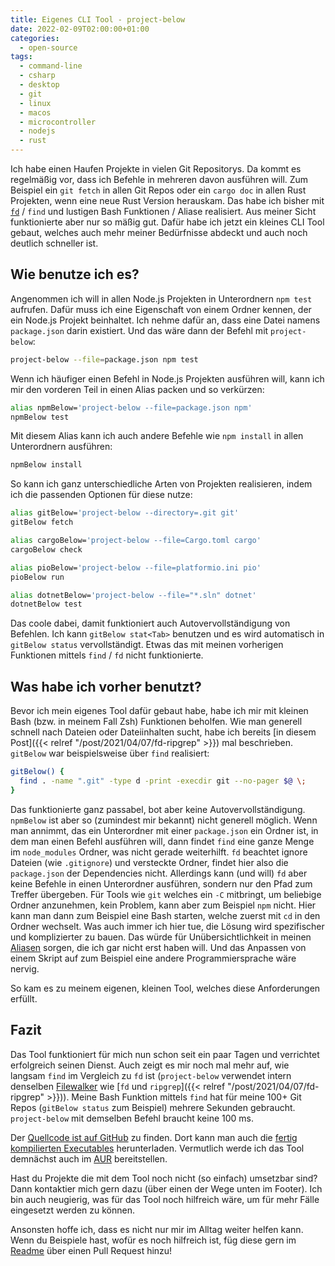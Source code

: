 ```yaml
---
title: Eigenes CLI Tool - project-below
date: 2022-02-09T02:00:00+01:00
categories:
  - open-source
tags:
  - command-line
  - csharp
  - desktop
  - git
  - linux
  - macos
  - microcontroller
  - nodejs
  - rust
---
```

Ich habe einen Haufen Projekte in vielen Git Repositorys.
Da kommt es regelmäßig vor, dass ich Befehle in mehreren davon ausführen will.
Zum Beispiel ein `git fetch` in allen Git Repos oder ein `cargo doc` in allen Rust Projekten, wenn eine neue Rust Version herauskam.
Das habe ich bisher mit [`fd`](https://github.com/sharkdp/fd) / `find` und lustigen Bash Funktionen / Aliase realisiert.
Aus meiner Sicht funktionierte aber nur so mäßig gut.
Dafür habe ich jetzt ein kleines CLI Tool gebaut, welches auch mehr meiner Bedürfnisse abdeckt und auch noch deutlich schneller ist.
<!--more-->

## Wie benutze ich es?

Angenommen ich will in allen Node.js Projekten in Unterordnern `npm test` aufrufen.
Dafür muss ich eine Eigenschaft von einem Ordner kennen, der ein Node.js Projekt beinhaltet.
Ich nehme dafür an, dass eine Datei namens `package.json` darin existiert.
Und das wäre dann der Befehl mit `project-below`:

```bash
project-below --file=package.json npm test
```

Wenn ich häufiger einen Befehl in Node.js Projekten ausführen will, kann ich mir den vorderen Teil in einen Alias packen und so verkürzen:

```bash
alias npmBelow='project-below --file=package.json npm'
npmBelow test
```

Mit diesem Alias kann ich auch andere Befehle wie `npm install` in allen Unterordnern ausführen:

```bash
npmBelow install
```

So kann ich ganz unterschiedliche Arten von Projekten realisieren, indem ich die passenden Optionen für diese nutze:

```bash
alias gitBelow='project-below --directory=.git git'
gitBelow fetch

alias cargoBelow='project-below --file=Cargo.toml cargo'
cargoBelow check

alias pioBelow='project-below --file=platformio.ini pio'
pioBelow run

alias dotnetBelow='project-below --file="*.sln" dotnet'
dotnetBelow test
```

Das coole dabei, damit funktioniert auch Autovervollständigung von Befehlen.
Ich kann `gitBelow stat<Tab>` benutzen und es wird automatisch in `gitBelow status` vervollständigt.
Etwas das mit meinen vorherigen Funktionen mittels `find` / `fd` nicht funktionierte.

## Was habe ich vorher benutzt?

Bevor ich mein eigenes Tool dafür gebaut habe, habe ich mir mit kleinen Bash (bzw. in meinem Fall Zsh) Funktionen beholfen.
Wie man generell schnell nach Dateien oder Dateiinhalten sucht, habe ich bereits [in diesem Post]({{< relref "/post/2021/04/07/fd-ripgrep" >}}) mal beschrieben.
`gitBelow` war beispielsweise über `find` realisiert:

```bash
gitBelow() {
  find . -name ".git" -type d -print -execdir git --no-pager $@ \;
}
```

Das funktionierte ganz passabel, bot aber keine Autovervollständigung.
`npmBelow` ist aber so (zumindest mir bekannt) nicht generell möglich.
Wenn man annimmt, das ein Unterordner mit einer `package.json` ein Ordner ist, in dem man einen Befehl ausführen will, dann findet `find` eine ganze Menge im `node_modules` Ordner, was nicht gerade weiterhilft.
`fd` beachtet ignore Dateien (wie `.gitignore`) und versteckte Ordner, findet hier also die `package.json` der Dependencies nicht.
Allerdings kann (und will) `fd` aber keine Befehle in einen Unterordner ausführen, sondern nur den Pfad zum Treffer übergeben.
Für Tools wie `git` welches ein `-C` mitbringt, um beliebige Ordner anzunehmen, kein Problem, kann aber zum Beispiel `npm` nicht.
Hier kann man dann zum Beispiel eine Bash starten, welche zuerst mit `cd` in den Ordner wechselt.
Was auch immer ich hier tue, die Lösung wird spezifischer und komplizierter zu bauen.
Das würde für Unübersichtlichkeit in meinen [Aliasen](https://github.com/EdJoPaTo/LinuxScripts/blob/main/configs/zsh/aliases.zsh) sorgen, die ich gar nicht erst haben will.
Und das Anpassen von einem Skript auf zum Beispiel eine andere Programmiersprache wäre nervig.

So kam es zu meinem eigenen, kleinen Tool, welches diese Anforderungen erfüllt.

## Fazit

Das Tool funktioniert für mich nun schon seit ein paar Tagen und verrichtet erfolgreich seinen Dienst.
Auch zeigt es mir noch mal mehr auf, wie langsam `find` im Vergleich zu `fd` ist (`project-below` verwendet intern denselben [Filewalker](https://crates.io/crates/ignore) wie [`fd` und `ripgrep`]({{< relref "/post/2021/04/07/fd-ripgrep" >}})).
Meine Bash Funktion mittels `find` hat für meine 100+ Git Repos (`gitBelow status` zum Beispiel) mehrere Sekunden gebraucht.
`project-below` mit demselben Befehl braucht keine 100 ms.

Der [Quellcode ist auf GitHub](https://github.com/EdJoPaTo/project-below) zu finden.
Dort kann man auch die [fertig kompilierten Executables](https://github.com/EdJoPaTo/project-below/releases) herunterladen.
Vermutlich werde ich das Tool demnächst auch im [AUR](https://aur.archlinux.org/) bereitstellen.

Hast du Projekte die mit dem Tool noch nicht (so einfach) umsetzbar sind?
Dann kontaktier mich gern dazu (über einen der Wege unten im Footer).
Ich bin auch neugierig, was für das Tool noch hilfreich wäre, um für mehr Fälle eingesetzt werden zu können.

Ansonsten hoffe ich, dass es nicht nur mir im Alltag weiter helfen kann.
Wenn du Beispiele hast, wofür es noch hilfreich ist, füg diese gern im [Readme](https://github.com/EdJoPaTo/project-below#readme) über einen Pull Request hinzu!
